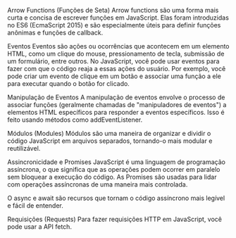 Arrow Functions (Funções de Seta)
Arrow functions são uma forma mais curta e concisa de escrever funções em JavaScript. Elas foram introduzidas no ES6 (EcmaScript 2015) e são especialmente úteis para definir funções anônimas e funções de callback. 

Eventos
Eventos são ações ou ocorrências que acontecem em um elemento HTML, como um clique do mouse, pressionamento de tecla, submissão de um formulário, entre outros. No JavaScript, você pode usar eventos para fazer com que o código reaja a essas ações do usuário. Por exemplo, você pode criar um evento de clique em um botão e associar uma função a ele para executar quando o botão for clicado.

Manipulação de Eventos
A manipulação de eventos envolve o processo de associar funções (geralmente chamadas de "manipuladores de eventos") a elementos HTML específicos para responder a eventos específicos. Isso é feito usando métodos como addEventListener. 

Módulos (Modules)
Módulos são uma maneira de organizar e dividir o código JavaScript em arquivos separados, tornando-o mais modular e reutilizável.

Assincronicidade e Promises
JavaScript é uma linguagem de programação assíncrona, o que significa que as operações podem ocorrer em paralelo sem bloquear a execução do código. As Promises são usadas para lidar com operações assíncronas de uma maneira mais controlada.

O async e await são recursos que tornam o código assíncrono mais legível e fácil de entender.

Requisições (Requests)
Para fazer requisições HTTP em JavaScript, você pode usar a API fetch. 